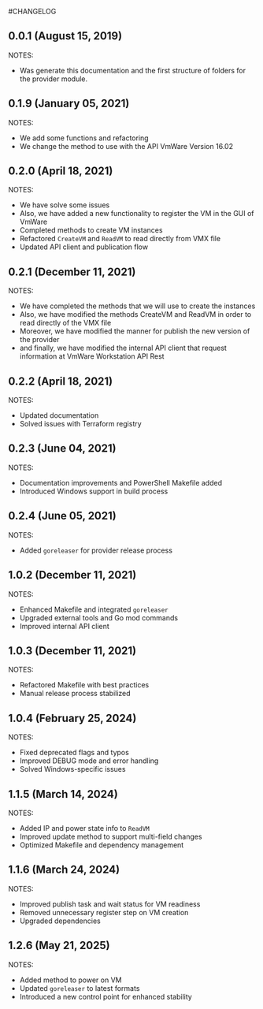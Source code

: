 #CHANGELOG

## 0.0.1 (August 15, 2019)

NOTES:

* Was generate this documentation and the first structure of folders for the provider module.

## 0.1.9 (January 05, 2021)

NOTES:

* We add some functions and refactoring
* We change the method to use with the API VmWare Version 16.02

## 0.2.0 (April 18, 2021)

NOTES:

* We have solve some issues  
* Also, we have added a new functionality to register the VM in the GUI of VmWare
* Completed methods to create VM instances  
* Refactored `CreateVM` and `ReadVM` to read directly from VMX file  
* Updated API client and publication flow

## 0.2.1 (December 11, 2021)

NOTES:

* We have completed the methods that we will use to create the instances
* Also, we have modified the methods CreateVM and ReadVM in order to read directly of the VMX file
* Moreover, we have modified the manner for publish the new version of the provider
* and finally, we have modified the internal API client that request information at VmWare Workstation API Rest

## 0.2.2 (April 18, 2021)

NOTES:

* Updated documentation  
* Solved issues with Terraform registry

## 0.2.3 (June 04, 2021)

NOTES:

* Documentation improvements and PowerShell Makefile added  
* Introduced Windows support in build process

## 0.2.4 (June 05, 2021)

NOTES:

* Added `goreleaser` for provider release process

## 1.0.2 (December 11, 2021)

NOTES:

* Enhanced Makefile and integrated `goreleaser`  
* Upgraded external tools and Go mod commands  
* Improved internal API client

## 1.0.3 (December 11, 2021)

NOTES:

* Refactored Makefile with best practices  
* Manual release process stabilized

## 1.0.4 (February 25, 2024)

NOTES:

* Fixed deprecated flags and typos  
* Improved DEBUG mode and error handling  
* Solved Windows-specific issues

## 1.1.5 (March 14, 2024)

NOTES:

* Added IP and power state info to `ReadVM`  
* Improved update method to support multi-field changes  
* Optimized Makefile and dependency management

## 1.1.6 (March 24, 2024)

NOTES:

* Improved publish task and wait status for VM readiness  
* Removed unnecessary register step on VM creation  
* Upgraded dependencies

## 1.2.6 (May 21, 2025)

NOTES:

* Added method to power on VM  
* Updated `goreleaser` to latest formats
* Introduced a new control point for enhanced stability
